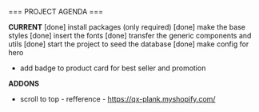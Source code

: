=== PROJECT AGENDA ===

**CURRENT**
[done] install packages (only required)
[done] make the base styles
[done] insert the fonts
[done] transfer the generic components and utils
[done] start the project to seed the database
[done] make config for hero

- add badge to product card for best seller and promotion

**ADDONS**
- scroll to top - refference - https://qx-plank.myshopify.com/